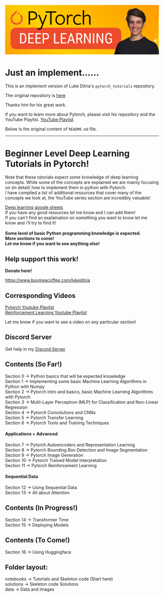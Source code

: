 <img src="datasets/banner.png" alt="Pytorch Tutorials" width="800"/>

# Just an implement......

This is an implement version of Luke Ditria's `pytorch_tutorials` repository.

The original repository is [here](https://github.com/LukeDitria/pytorch_tutorials)

Thanks him for his great work.

If you want to learn more about Pytorch, please visit his repository and the YouTube Playlist. [YouTube Playlist](https://www.youtube.com/playlist?list=PLN8j_qfCJpNhhY26TQpXC5VeK-_q3YLPa)

Below is the original content of `README.md` file.

---

# Beginner Level Deep Learning Tutorials in Pytorch! <br>
Note that these tutorials expect some knowledge of deep learning concepts. While some of the concepts are explained we are mainly focusing on (in detail) how to implement them in python with Pytorch.<br>
I have compiled a list of additional resources that cover many of the concepts we look at, the YouTube series section are incredibly valuable!<br>

[Deep learning google sheets](https://docs.google.com/spreadsheets/d/1WNJmgsVrLqH522yQ47euqAuO83a4WvJe/edit?usp=sharing&ouid=115240163501200760663&rtpof=true&sd=true)<br>
If you have any good resources let me know and I can add them!<br>
If you can't find an explaination on something you want to know let me know and i'll try to find it!<br>
<br>
<b>Some level of basic Python programming knowledge is expected.</b><br>
<b>More sections to come! </b><br>
<b>Let me know if you want to see anything else! </b><br>

## Help support this work!
<b> Donate here! </b> <br>

https://www.buymeacoffee.com/lukeditria
</br>

## Corresponding Videos
[Pytorch Youtube Playlist](https://youtube.com/playlist?list=PLN8j_qfCJpNhhY26TQpXC5VeK-_q3YLPa&si=bMjdMvuVIX8X0yTz)<br>
[Reinforcement Learning Youtube Playlist](https://youtube.com/playlist?list=PLN8j_qfCJpNg5-6LcqGn_LZMyB99GoYba&si=1HVWNHNQOhw2GrYq)<br>

Let me know if you want to see a video on any particular section!

## Discord Server
Get help in my [Discord Server](https://discord.gg/8g92X5hjYF)<br>

## Contents (So Far!)
Section 0 -> Python basics that will be expected knowledge<br>
Section 1 -> Implementing some basic Machine Learning Algorithms in Python with Numpy<br>
Section 2 -> Pytorch intro and basics, basic Machine Learning Algorithms with Pytorch<br>
Section 3 -> Multi-Layer Perceptron (MLP) for Classification and Non-Linear Regression<br>
Section 4 -> Pytorch Convolutions and CNNs <br>
Section 5 -> Pytorch Transfer Learning <br>
Section 6 -> Pytorch Tools and Training Techniques <br>
#### Applications + Advanced
Section 7 -> Pytorch Autoencoders and Representation Learning <br>
Section 8 -> Pytorch Bounding Box Detection and Image Segmentation <br>
Section 9 -> Pytorch Image Generation <br>
Section 10 -> Pytorch Trained Model Interpretation <br>
Section 11 -> Pytorch Reinforcement Learning <br>

#### Sequential Data
Section 12 -> Using Sequential Data <br>
Section 13 -> All about Attention <br>

## Contents (In Progress!)
Section 14 -> Transformer Time <br>
Section 15 -> Deploying Models <br>

## Contents (To Come!)
Section 16 -> Using Huggingface <br>

## Folder layout:
notebooks -> Tutorials and Skeleton code (Start here)<br>
solutions -> Skeleton code Solutions<br>
data -> Data and Images<br>
